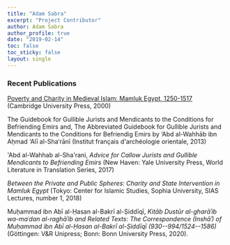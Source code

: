 ```yaml
---
title: "Adam Sabra"
excerpt: "Project Contributor"
author: Adam Sabra
author_profile: true
date: "2019-02-14"
toc: false
toc_sticky: false
layout: single
---
```


### Recent Publications

<a href="https://www.cambridge.org/us/academic/subjects/history/middle-east-history/poverty-and-charity-medieval-islam-mamluk-egypt-12501517?format=PB&isbn=9780521034746">Poverty and Charity in Medieval Islam: Mamluk Egypt, 1250-1517</a> (Cambridge University Press, 2000)

The Guidebook for Gullible Jurists and Mendicants to the Conditions for Befriending Emirs and, The Abbreviated Guidebook for Gullible Jurists and Mendicants to the Conditions for Befriendig Emirs by ‘Abd al-Wahhāb ibn Aḥmad ‘Alī al-Sha‘rānī (Institut français d'archéologie orientale, 2013)

'Abd al-Wahhab al-Sha'rani, *Advice for Callow Jurists and Gullible Mendicants to Befriending Emirs* (New Haven: Yale University Press, World Literature in Translation Series, 2017)

*Between the Private and Public Spheres: Charity and State Intervention in Mamluk Egypt* (Tokyo: Center for Islamic Studies, Sophia University, SIAS Lectures, number 1, 2018)

Muḥammad ibn Abī al-Ḥasan al-Bakrī al-Ṣiddīqī, *Kitāb Dustūr al-gharāʾib wa-maʿdan al-raghāʾib and Related Texts: The Correspondence (Inshāʾ) of Muḥammad ibn Abī al-Ḥasan al-Bakrī al-Ṣiddīqī (930--994/1524--1586)* (Göttingen: V&R Unipress; Bonn: Bonn University Press, 2020).
